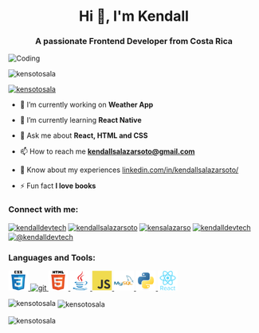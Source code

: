 <h1 align="center">Hi 👋, I'm Kendall</h1>
<h3 align="center">A passionate Frontend Developer from Costa Rica</h3>
<img aling="right" alt="Coding" height="400 "width="1200" src="https://camo.githubusercontent.com/34e2391334d75246d9c86c0a470a4b5606ab4dc84fb803930bc89635b4fce9c9/68747470733a2f2f7777772e6c616d626461746573742e636f6d2f7265736f75726365732f696d616765732f6e65777332342e676966">

<p align="left"> <img src="https://komarev.com/ghpvc/?username=kensotosala&label=Profile%20views&color=0e75b6&style=flat" alt="kensotosala" /> </p>

<p align="left"> <a href="https://github.com/ryo-ma/github-profile-trophy"><img src="https://github-profile-trophy.vercel.app/?username=kensotosala" alt="kensotosala" /></a> </p>

- 🔭 I’m currently working on **Weather App**

- 🌱 I’m currently learning **React Native**

- 💬 Ask me about **React, HTML and CSS**

- 📫 How to reach me **kendallsalazarsoto@gmail.com**

- 📄 Know about my experiences [linkedin.com/in/kendallsalazarsoto/](linkedin.com/in/kendallsalazarsoto/)

- ⚡ Fun fact **I love books**

<h3 align="left">Connect with me:</h3>
<p align="left">
<a href="https://twitter.com/kendalldevtech" target="blank"><img align="center" src="https://raw.githubusercontent.com/rahuldkjain/github-profile-readme-generator/master/src/images/icons/Social/twitter.svg" alt="kendalldevtech" height="30" width="40" /></a>
<a href="https://linkedin.com/in/kendallsalazarsoto" target="blank"><img align="center" src="https://raw.githubusercontent.com/rahuldkjain/github-profile-readme-generator/master/src/images/icons/Social/linked-in-alt.svg" alt="kendallsalazarsoto" height="30" width="40" /></a>
<a href="https://instagram.com/kensalazarso" target="blank"><img align="center" src="https://raw.githubusercontent.com/rahuldkjain/github-profile-readme-generator/master/src/images/icons/Social/instagram.svg" alt="kensalazarso" height="30" width="40" /></a>
<a href="https://www.hackerrank.com/kendalldevtech" target="blank"><img align="center" src="https://raw.githubusercontent.com/rahuldkjain/github-profile-readme-generator/master/src/images/icons/Social/hackerrank.svg" alt="kendalldevtech" height="30" width="40" /></a>
<a href="https://www.hackerearth.com/@kendalldevtech" target="blank"><img align="center" src="https://raw.githubusercontent.com/rahuldkjain/github-profile-readme-generator/master/src/images/icons/Social/hackerearth.svg" alt="@kendalldevtech" height="30" width="40" /></a>
</p>

<h3 align="left">Languages and Tools:</h3>
<p align="left"> <a href="https://www.w3schools.com/css/" target="_blank" rel="noreferrer"> <img src="https://raw.githubusercontent.com/devicons/devicon/master/icons/css3/css3-original-wordmark.svg" alt="css3" width="40" height="40"/> </a> <a href="https://git-scm.com/" target="_blank" rel="noreferrer"> <img src="https://www.vectorlogo.zone/logos/git-scm/git-scm-icon.svg" alt="git" width="40" height="40"/> </a> <a href="https://www.w3.org/html/" target="_blank" rel="noreferrer"> <img src="https://raw.githubusercontent.com/devicons/devicon/master/icons/html5/html5-original-wordmark.svg" alt="html5" width="40" height="40"/> </a> <a href="https://www.java.com" target="_blank" rel="noreferrer"> <img src="https://raw.githubusercontent.com/devicons/devicon/master/icons/java/java-original.svg" alt="java" width="40" height="40"/> </a> <a href="https://developer.mozilla.org/en-US/docs/Web/JavaScript" target="_blank" rel="noreferrer"> <img src="https://raw.githubusercontent.com/devicons/devicon/master/icons/javascript/javascript-original.svg" alt="javascript" width="40" height="40"/> </a> <a href="https://www.mysql.com/" target="_blank" rel="noreferrer"> <img src="https://raw.githubusercontent.com/devicons/devicon/master/icons/mysql/mysql-original-wordmark.svg" alt="mysql" width="40" height="40"/> </a> <a href="https://www.python.org" target="_blank" rel="noreferrer"> <img src="https://raw.githubusercontent.com/devicons/devicon/master/icons/python/python-original.svg" alt="python" width="40" height="40"/> </a> <a href="https://reactjs.org/" target="_blank" rel="noreferrer"> <img src="https://raw.githubusercontent.com/devicons/devicon/master/icons/react/react-original-wordmark.svg" alt="react" width="40" height="40"/> </a> </p>

<p><img align="left" src="https://github-readme-stats.vercel.app/api/top-langs?username=kensotosala&show_icons=true&locale=en&layout=compact" alt="kensotosala" /></p>

<p>&nbsp;<img align="center" src="https://github-readme-stats.vercel.app/api?username=kensotosala&show_icons=true&locale=en" alt="kensotosala" /></p>

<p><img align="center" src="https://github-readme-streak-stats.herokuapp.com/?user=kensotosala&" alt="kensotosala" /></p>
